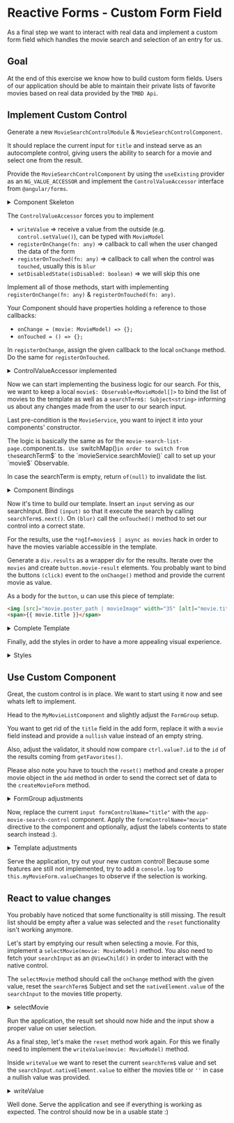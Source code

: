 # Reactive Forms - Custom Form Field

As a final step we want to interact with real data and implement a custom form field which handles
the movie search and selection of an entry for us.

## Goal

At the end of this exercise we know how to build custom form fields. Users of our application should be able to maintain their private
lists of favorite movies based on real data provided by the `TMBD Api`.

## Implement Custom Control

Generate a new `MovieSearchControlModule` & `MovieSearchControlComponent`. 

It should replace the current input for `title` and instead serve as an autocomplete control, giving users the ability
to search for a movie and select one from the result.

Provide the `MovieSearchControlComponent` by using the `useExisting` provider as an `NG_VALUE_ACCESSOR` and 
implement the `ControlValueAccessor` interface from `@angular/forms`.

<details>
  <summary>Component Skeleton</summary>

```bash
ng g m movie/movie-search-control

ng g c movie/movie-search-control
```

```ts
// movie-search-control.component.ts

@Component({
  selector: 'app-movie-search-control',
  templateUrl: './movie-search-control.component.html',
  styleUrls: ['./movie-search-control.component.scss'],
  providers: [
    {
      provide: NG_VALUE_ACCESSOR,
      useExisting: MovieSearchControlComponent,
      multi: true,
    },
  ],
})
export class MovieSearchControlComponent implements ControlValueAccessor {}
```

</details>

The `ControlValueAccessor` forces you to implement
* `writeValue` => receive a value from the outside (e.g. `control.setValue()`), can be typed with `MovieModel`
* `registerOnChange(fn: any)` => callback to call when the user changed the data of the form
* `registerOnTouched(fn: any)` => callback to call when the control was `touched`, usually this is `blur`
* `setDisabledState(isDisabled: boolean)` => we will skip this one

Implement all of those methods, start with implementing `registerOnChange(fn: any)` & `registerOnTouched(fn: any)`.

Your Component should have properties holding a reference to those callbacks:
* `onChange = (movie: MovieModel) => {};`
* `onTouched = () => {};`

In `registerOnChange`, assign the given callback to the local `onChange` method. Do the same for `registerOnTouched`.

<details>
  <summary>ControlValueAccessor implemented</summary>

```ts
// movie-search-control.component.ts

@Component({
  selector: 'app-movie-search-control',
  templateUrl: './movie-search-control.component.html',
  styleUrls: ['./movie-search-control.component.scss'],
  providers: [
    {
      provide: NG_VALUE_ACCESSOR,
      useExisting: MovieSearchControlComponent,
      multi: true,
    },
  ],
})
export class MovieSearchControlComponent implements ControlValueAccessor {

  onChange = (movie: MovieModel) => {};
  onTouched = () => {};

  constructor() {}

  writeValue(movie: MovieModel) {}

  registerOnChange(fn: any): void {
    this.onChange = fn; // assign the callback to your component
  }

  registerOnTouched(fn: any): void {
    this.onTouched = fn;
  }

  setDisabledState(isDisabled: boolean): void {}
}
```

</details>

Now we can start implementing the business logic for our search.
For this, we want to keep a local `movie$: Observable<MovieModel[]>` to bind the list of movies to the template
as well as a `searchTerm$: Subject<string>` informing us about any changes made from the user to our search input.

Last pre-condition is the `MovieService`, you want to inject it into your components' constructor.

The logic is basically the same as for the `movie-search-list-page.`component.ts`.
Use `switchMap()` in order to switch from the `searchTerm$` to the `movieService.searchMovie()` call to
set up your `movie$` Observable.

In case the searchTerm is empty, return `of(null)` to invalidate the list.


<details>
  <summary>Component Bindings</summary>

```ts
// movie-search-control.component.ts

readonly searchTerm$ = new Subject<string>();

readonly movies$ = this.searchTerm$.pipe(
        switchMap((term) =>
                term ? this.movieService.searchMovies(term) : of(null)
        )
);

constructor(private movieService: MovieService) {}
```

</details>

Now it's time to build our template.
Insert an `input` serving as our searchInput. Bind `(input)` so that it execute the search by calling `searchTerm$.next()`.
On `(blur)` call the `onTouched()` method to set our control into a correct state.

For the results, use the `*ngIf=movies$ | async as movies` hack in order to have the movies variable accessible in the 
template.

Generate a `div.results` as a wrapper div for the results.
Iterate over the `movies` and create `button.movie-result` elements. You probably want to bind the buttons `(click)` event
to the `onChange()` method and provide the current movie as value.

As a body for the `button`, u can use this piece of template:

```html
<img [src]="movie.poster_path | movieImage" width="35" [alt]="movie.title">
<span>{{ movie.title }}</span>
```

<details>
  <summary>Complete Template</summary>

```html
<!-- movie-search-control.component.html -->
<input #searchInput (blur)="onTouched()" (input)="searchTerm$.next(searchInput.value)">
<div class="results" *ngIf="movies$ | async as movies">
  <button class="movie-result"
          (click)="onChange(movie)"
          *ngFor="let movie of movies">
    <img [src]="movie.poster_path | movieImage" width="35" [alt]="movie.title">
    <span>{{ movie.title }}</span>
  </button>
</div>
```
</details>

Finally, add the styles in order to have a more appealing visual experience.

<details>
  <summary>Styles</summary>

```scss

:host {
  display: block;
}

.results {
  width: 100%;
  display: flex;
  flex-direction: column;
  max-height: 350px;
  overflow: auto;
}

.movie-result {
  display: flex;
  align-items: center;
  padding: .5rem 1rem;
}

```

</details>

## Use Custom Component

Great, the custom control is in place. We want to start using it now and see whats left to implement.

Head to the `MyMovieListComponent` and slightly adjust the `FormGroup` setup.

You want to get rid of the `title` field in the add form, replace it with a `movie` field
instead and provide a `nullish` value instead of an empty string.

Also, adjust the validator, it should now compare `ctrl.value?.id` to the `id` of the results coming from `getFavorites()`.

Please also note you have to touch the `reset()` method and create a proper movie object in the `add` method in order
to send the correct set of data to the `createMovieForm` method.

<details>
  <summary>FormGroup adjustments</summary>

```ts

// my-movie-list.component.ts

myMovieForm = new FormGroup({
  movie: new FormControl(null, [
    Validators.required,
    (ctrl) => {
      return !!this.movieService
              .getFavorites()
              .find((favorite) => favorite.id === ctrl.value?.id)
             ? {
                unique: true,
              }
             : null;
    },
  ]),
  comment: new FormControl('', [
    Validators.required,
    Validators.minLength(5),
  ]),
});

add(): void {
    if (this.myMovieForm.valid) {
      const favorite = {
        ...this.myMovieForm.value.movie,
        comment: this.myMovieForm.value.comment,
      };
      this.favorites.push(this.createMovieForm(favorite));
      this.reset();
    } else {
      this.myMovieForm.markAllAsTouched();
    }
}


reset(): void {
  this.myMovieForm.reset({
    movie: null,
    comment: '',
  });
}

```

</details>

Now, replace the current `input formControlName="title"` with the `app-movie-search-control` component.
Apply the `formControlName="movie"` directive to the component and optionally, adjust the labels contents to
state search instead :).



<details>
  <summary>Template adjustments</summary>

```html
<!-- my-movie-list.component.html -->

<label for="search">Search</label>
<app-movie-search-control id="search" formControlName="movie"></app-movie-search-control>
<span class="error" *ngIf="showError('movie')">
  <ng-container *ngIf="myMovieForm.get('movie').hasError('required'); else: unique">
    Entering a title is required
  </ng-container>
  <ng-template #unique>
    You already added that movie, edit it instead
  </ng-template>
</span>
```

</details>

Serve the application, try out your new custom control! Because some features are still not implemented, try to add
a `console.log` to `this.myMovieForm.valueChanges` to observe if the selection is working.

## React to value changes

You probably have noticed that some functionality is still missing. The result list should be empty after a
value was selected and the `reset` functionality isn't working anymore.

Let's start by emptying our result when selecting a movie. For this, implement a `selectMovie(movie: MovieModel)`
method. You also need to fetch your `searchInput` as an `@ViewChild()` in order to interact with the native control.

The `selectMovie` method should call the `onChange` method with the given value, reset the `searchTerm$` Subject and set
the `nativeElement.value` of the `searchInput` to the movies title property.

<details>
  <summary>selectMovie</summary>

```ts
// movie-search-control.component.ts

 @ViewChild('searchInput')
  searchInput: ElementRef<HTMLInputElement>;

 selectMovie(movie: MovieModel) {
   this.onChange(movie);
   this.searchTerm$.next('');
   this.searchInput.nativeElement.value = movie.title;
 }
```

```html
<!-- movie-search-control.component.ts -->

<button class="movie-result"
        (click)="selectMovie(movie)"
        *ngFor="let movie of movies">
  <img [src]="movie.poster_path | movieImage" width="35" [alt]="movie.title">
  <span>{{ movie.title }}</span>
</button>
```

</details>


Run the application, the result set should now hide and the input show a proper value on user selection.

As a final step, let's make the `reset` method work again. For this we finally need to implement the `writeValue(movie: MovieModel)` 
method.

Inside `writeValue` we want to reset the current `searchTerm$` value and set the `searchInput.nativeElement.value` to
either the movies title or `''` in case a nullish value was provided.

<details>
  <summary>writeValue</summary>

```ts
// movie-search-control.component.ts


writeValue(movie: MovieModel): void {
    // searchInput won't be available for the first emission.
    // if u want to care about initial value of the form, please go ahead and implement some form of cache to set the
    // value right on the afterViewInit hook 
    this.searchInput?.nativeElement?.value = movie ? movie.title : '';
    this.searchTerm$.next('');
}
```
</details>

Well done. Serve the application and see if everything is working as expected. The control
should now be in a usable state :)
